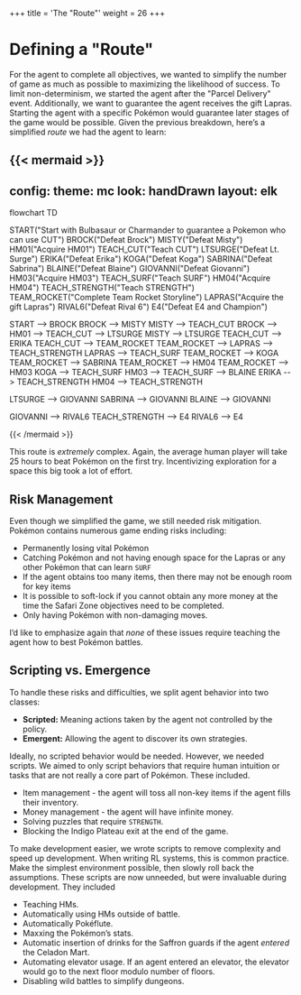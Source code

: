 +++
title = 'The "Route"'
weight = 26
+++

# Defining a "Route"

For the agent to complete all objectives, we wanted to simplify the number of game as much as possible to maximizing the likelihood of success. To limit non-determinism, we started the agent after the "Parcel Delivery" event. Additionally, we want to guarantee the agent receives the gift Lapras. Starting the agent with a specific Pokémon would guarantee later stages of the game would be possible. Given the previous breakdown, here’s a simplified *route* we had the agent to learn:

{{< mermaid >}}
---
config:
  theme: mc
  look: handDrawn
  layout: elk
---
flowchart TD

START("Start with Bulbasaur or Charmander to guarantee a Pokemon who can use CUT")
BROCK("Defeat Brock")
MISTY("Defeat Misty")
HM01("Acquire HM01")
TEACH_CUT("Teach CUT")
LTSURGE("Defeat Lt. Surge")
ERIKA("Defeat Erika")
KOGA("Defeat Koga")
SABRINA("Defeat Sabrina")
BLAINE("Defeat Blaine")
GIOVANNI("Defeat Giovanni")
HM03("Acquire HM03")
TEACH_SURF("Teach SURF")
HM04("Acquire HM04")
TEACH_STRENGTH("Teach STRENGTH")
TEAM_ROCKET("Complete Team Rocket Storyline")
LAPRAS("Acquire the gift Lapras")
RIVAL6("Defeat Rival 6")
E4("Defeat E4 and Champion")

START --> BROCK 
BROCK --> MISTY
MISTY --> TEACH_CUT
BROCK --> HM01 --> TEACH_CUT --> LTSURGE
MISTY --> LTSURGE
TEACH_CUT --> ERIKA
TEACH_CUT --> TEAM_ROCKET
TEAM_ROCKET --> LAPRAS --> TEACH_STRENGTH
LAPRAS --> TEACH_SURF
TEAM_ROCKET --> KOGA
TEAM_ROCKET --> SABRINA
TEAM_ROCKET --> HM04
TEAM_ROCKET --> HM03
KOGA --> TEACH_SURF
HM03 --> TEACH_SURF --> BLAINE
ERIKA --> TEACH_STRENGTH
HM04 --> TEACH_STRENGTH

LTSURGE --> GIOVANNI
SABRINA --> GIOVANNI
BLAINE --> GIOVANNI

GIOVANNI --> RIVAL6 
TEACH_STRENGTH --> E4
RIVAL6 --> E4


{{< /mermaid >}}

This route is *extremely* complex. Again, the average human player will take 25 hours to beat Pokémon on the first try. Incentivizing exploration for a space this big took a lot of effort.

## Risk Management

Even though we simplified the game, we still needed risk mitigation. Pokémon contains numerous game ending risks including:

* Permanently losing vital Pokémon  
* Catching Pokémon and not having enough space for the Lapras or any other Pokémon that can learn `SURF`  
* If the agent obtains too many items, then there may not be enough room for key items  
* It is possible to soft-lock if you cannot obtain any more money at the time the Safari Zone objectives need to be completed.  
* Only having Pokémon with non-damaging moves.

I’d like to emphasize again that *none* of these issues require teaching the agent how to best Pokémon battles.

## Scripting vs. Emergence

To handle these risks and difficulties, we split agent behavior into two classes:

* **Scripted:** Meaning actions taken by the agent not controlled by the policy.  
* **Emergent:** Allowing the agent to discover its own strategies.

Ideally, no scripted behavior would be needed. However, we needed scripts. We aimed to only script behaviors that require human intuition or tasks that are not really a core part of Pokémon. These included.

* Item management - the agent will toss all non-key items if the agent fills their inventory.
* Money management - the agent will have infinite money.  
* Solving puzzles that require `STRENGTH`. 
* Blocking the Indigo Plateau exit at the end of the game.

To make development easier, we wrote scripts to remove complexity and speed up development. When writing RL systems, this is common practice. Make the simplest environment possible, then slowly roll back the assumptions. These scripts are now unneeded, but were invaluable during development. They included

* Teaching HMs.
* Automatically using HMs outside of battle.
* Automatically Pokéflute.
* Maxxing the Pokémon’s stats.
* Automatic insertion of drinks for the Saffron guards if the agent *entered* the Celadon Mart.
* Automating elevator usage. If an agent entered an elevator, the elevator would go to the next floor modulo number of floors.
* Disabling wild battles to simplify dungeons.